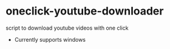 # oneclick-youtube-downloader
script to download youtube videos with one click
- Currently supports windows
